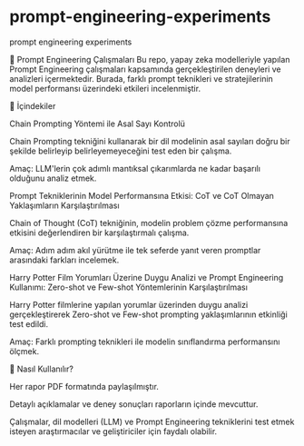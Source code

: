 # prompt-engineering-experiments

prompt engineering experiments

📌 Prompt Engineering Çalışmaları
Bu repo, yapay zeka modelleriyle yapılan Prompt Engineering çalışmaları kapsamında gerçekleştirilen deneyleri ve analizleri içermektedir. Burada, farklı prompt teknikleri ve stratejilerinin model performansı üzerindeki etkileri incelenmiştir.

📂 İçindekiler

Chain Prompting Yöntemi ile Asal Sayı Kontrolü

Chain Prompting tekniğini kullanarak bir dil modelinin asal sayıları doğru bir şekilde belirleyip belirleyemeyeceğini test eden bir çalışma.

Amaç: LLM'lerin çok adımlı mantıksal çıkarımlarda ne kadar başarılı olduğunu analiz etmek.

Prompt Tekniklerinin Model Performansına Etkisi: CoT ve CoT Olmayan Yaklaşımların Karşılaştırılması

Chain of Thought (CoT) tekniğinin, modelin problem çözme performansına etkisini değerlendiren bir karşılaştırmalı çalışma.

Amaç: Adım adım akıl yürütme ile tek seferde yanıt veren promptlar arasındaki farkları incelemek.

Harry Potter Film Yorumları Üzerine Duygu Analizi ve Prompt Engineering Kullanımı: Zero-shot ve Few-shot Yöntemlerinin Karşılaştırılması

Harry Potter filmlerine yapılan yorumlar üzerinden duygu analizi gerçekleştirerek Zero-shot ve Few-shot prompting yaklaşımlarının etkinliği test edildi.

Amaç: Farklı prompting teknikleri ile modelin sınıflandırma performansını ölçmek.

📖 Nasıl Kullanılır?

Her rapor PDF formatında paylaşılmıştır.

Detaylı açıklamalar ve deney sonuçları raporların içinde mevcuttur.

Çalışmalar, dil modelleri (LLM) ve Prompt Engineering tekniklerini test etmek isteyen araştırmacılar ve geliştiriciler için faydalı olabilir.
